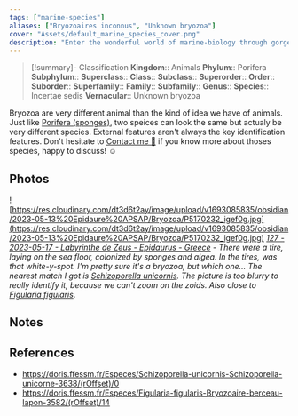```yaml
---
tags: ["marine-species"]
aliases: ["Bryozoaires inconnus", "Unknown bryozoa"]
cover: "Assets/default_marine_species_cover.png"
description: "Enter the wonderful world of marine-biology through gorgeous underwater pictures of marine animals."
---
```

> [!summary]- Classification
**Kingdom**:: Animals
**Phylum**:: Porifera
**Subphylum**::
**Superclass**::
**Class**::
**Subclass**::
**Superorder**::
**Order**::
**Suborder**::
**Superfamily**::
**Family**::
**Subfamily**::
**Genus**::
**Species**:: Incertae sedis
**Vernacular**:: Unknown bryozoa

Bryozoa are very different animal than the kind of idea we have of animals. Just like [Porifera (sponges)](Porifera%20(sponges).md), two speices can look the same but actualy be very different species. External features aren't always the key identification features. Don't hesitate to [Contact me 💌](Contact%20me%20💌.md) if you know more about thoses species, happy to discuss! ☺️

## Photos
![https://res.cloudinary.com/dt3d6t2ay/image/upload/v1693085835/obsidian/2023-05-13%20Epidaure%20APSAP/Bryozoa/P5170232_igef0g.jpg](https://res.cloudinary.com/dt3d6t2ay/image/upload/v1693085835/obsidian/2023-05-13%20Epidaure%20APSAP/Bryozoa/P5170232_igef0g.jpg)
*[127 - 2023-05-17 - Labyrinthe de Zeus - Epidaurus - Greece](127%20-%202023-05-17%20-%20Labyrinthe%20de%20Zeus%20-%20Epidaurus%20-%20Greece.md) - There were a tire, laying on the sea floor, colonized by sponges and algea. In the tires, was that white-y-spot. I'm pretty sure it's a bryozoa, but which one... The nearest match I got is [Schizoporella unicornis](https://doris.ffessm.fr/Especes/Schizoporella-unicornis-Schizoporella-unicorne-3638/(rOffset)/0). The picture is too blurry to really identify it, because we can't zoom on the zoids. Also close to [Figularia figularis](https://doris.ffessm.fr/Especes/Figularia-figularis-Bryozoaire-berceau-lapon-3582/(rOffset)/14)*.

## Notes

## References
- https://doris.ffessm.fr/Especes/Schizoporella-unicornis-Schizoporella-unicorne-3638/(rOffset)/0
- https://doris.ffessm.fr/Especes/Figularia-figularis-Bryozoaire-berceau-lapon-3582/(rOffset)/14